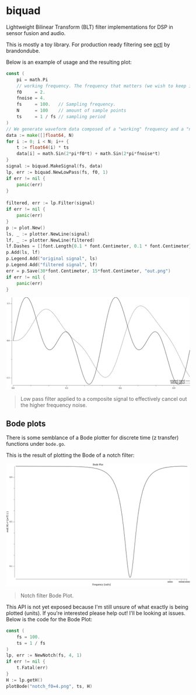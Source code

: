 # biquad
Lightweight Bilinear Transform (BLT) filter implementations for DSP in sensor fusion and audio.

This is mostly a toy library. For production ready filtering see [pctl](https://github.com/brandondube/pctl) by brandondube.

Below is an example of usage and the resulting plot:
```go
const (
    pi = math.Pi
    // working frequency. The frequency that matters (we wish to keep it)
    f0     = 2.
    fnoise = 4.
    fs     = 100.   // Sampling frequency.
    N      = 100    // amount of sample points
    ts     = 1 / fs // sampling period
)
// We generate waveform data composed of a "working" frequency and a "noise" frequency
data := make([]float64, N)
for i := 0; i < N; i++ {
    t := float64(i) * ts
    data[i] = math.Sin(2*pi*f0*t) + math.Sin(2*pi*fnoise*t)
}
signal := biquad.MakeSignal(fs, data)
lp, err := biquad.NewLowPass(fs, f0, 1)
if err != nil {
    panic(err)
}

filtered, err := lp.Filter(signal)
if err != nil {
    panic(err)
}
p := plot.New()
ls, _ := plotter.NewLine(signal)
lf, _ := plotter.NewLine(filtered)
lf.Dashes = []font.Length{0.1 * font.Centimeter, 0.1 * font.Centimeter}
p.Add(ls, lf)
p.Legend.Add("original signal", ls)
p.Legend.Add("filtered signal", lf)
err = p.Save(30*font.Centimeter, 15*font.Centimeter, "out.png")
if err != nil {
    panic(err)
}
```
![Low Pass example usage](./_assets/example_lowpass.png)
> Low pass filter applied to a composite signal to effectively cancel out the higher frequency noise.


## Bode plots
There is some semblance of a Bode plotter for discrete time (z transfer) functions under `bode.go`. 

This is the result of plotting the Bode of a notch filter:

![Notch filter Bode plot](./_assets/notch_f0=4.png)
> Notch filter Bode Plot.

This API is not yet exposed because I'm still unsure of what exactly is being plotted (units). If you're interested please help out! I'll be looking at issues.
Below is the code for the Bode Plot:
```go
const (
    fs = 100.
    ts = 1 / fs
)
lp, err := NewNotch(fs, 4, 1)
if err != nil {
    t.Fatal(err)
}
H := lp.getH()
plotBode("notch_f0=4.png", ts, H)
```
